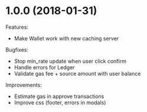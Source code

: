# 1.0.0 (2018-01-31)
Features: 
- Make Wallet work with new caching server 

Bugfixes:
- Stop min_rate update when user click confirm
- Handle errors for Ledger
- Validate gas fee + source amount with user balance

Improvements:
- Estimate gas in approve transactions
- Improve css (footer, errors in modals)

